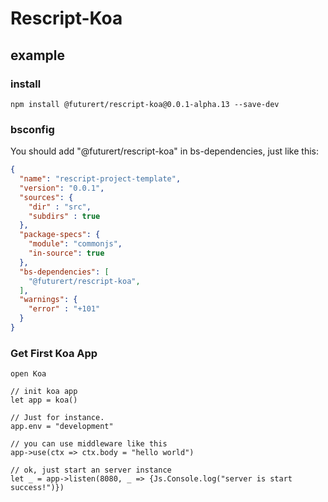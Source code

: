 # Rescript-Koa

## example

### install

```shell
npm install @futurert/rescript-koa@0.0.1-alpha.13 --save-dev
```

### bsconfig

You should add "@futurert/rescript-koa" in bs-dependencies, just like this:
```json
{
  "name": "rescript-project-template",
  "version": "0.0.1",
  "sources": {
    "dir" : "src",
    "subdirs" : true
  },
  "package-specs": {
    "module": "commonjs",
    "in-source": true
  },
  "bs-dependencies": [
    "@futurert/rescript-koa",
  ],
  "warnings": {
    "error" : "+101"
  }
}
```

### Get First Koa App

```rescript
open Koa

// init koa app
let app = koa()

// Just for instance.
app.env = "development"

// you can use middleware like this
app->use(ctx => ctx.body = "hello world")

// ok, just start an server instance
let _ = app->listen(8080, _ => {Js.Console.log("server is start success!")})
```